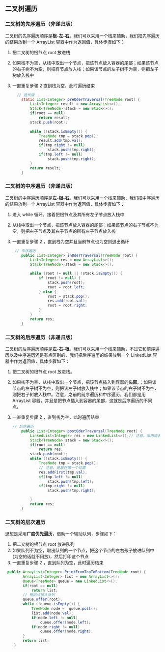 ## 二叉树遍历

### 二叉树的先序遍历（非递归版）

二叉树的先序遍历顺序是**根-左-右**。我们可以采用一个栈来辅助，我们把先序遍历的结果放到一个 ArrayList 容器中作为返回值，具体步骤如下：

1. 把二叉树的根节点 root 放进栈

2. 如果栈不为空，从栈中取出一个节点，把该节点放入容器的尾部；如果该节点的右子树不为空，则把有节点放入栈；如果该节点的左子树不为空，则把左子树放入栈中

3. 一直重复步骤 2 直到栈为空，此时遍历结束

   ```java
     // 迭代版
       static List<Integer> preOderTraversal(TreeNode root) {
           List<Integer> result = new ArrayList<>();
           Stack<TreeNode> stack = new Stack<>();
           if(root == null)
               return result;
           stack.push(root);
           
           while (!stack.isEmpty()) {
               TreeNode tmp = stack.pop();
               result.add(tmp.val);
               if(tmp.right != null)
                   stack.push(tmp.right);
               if(tmp.left != null)
                   stack.push(tmp.right);
           }
           return result;
       }
   ```

   

### 二叉树的中序遍历（非递归版）

二叉树的中序遍历顺序是**左-根-右**。我们可以采用一个栈来辅助，我们把中序遍历的结果放到一个 ArrayList 容器中作为返回值，具体步骤如下：

1. 进入 while 循环，接着把根节点及其所有左子节点放入栈中

2. 从栈中取出一个节点，把该节点放入容器的尾部；如果该节点的右子节点不为空，则把右子节点及其右子节点的所有左子节点放入栈

3. 一直重复步骤 2 ，直到栈为空并且当前节点也为空则退出循环

   ```java
    // 中序遍历
       public List<Integer> inOderTraversal(TreeNode root) {
           List<Integer> res = new ArrayList<>();
           Stack<TreeNode> stack = new Stack<>();
   
           while (root != null || !stack.isEmpty()) {
               if (root != null) {
                   stack.push(root);
                   root = root.left;
               } else {
                   root = stack.pop();
                   res.add(root.val);
                   root = root.right;
               }
           }
           return res;
       }
   ```

   

### 二叉树的后序遍历（非递归版）

二叉树的后序遍历顺序是**左-右-根**。我们可以采用一个栈来辅助，不过它和前序遍历以及中序遍历还是有点区别的，我们把后序遍历的结果放到一个 LinkedList 容器中作为返回值，具体步骤如下：

1. 把二叉树的根节点 root 放进栈。

2. 如果栈不为空，从栈中取出一个节点，把该节点插入到容器的**头部**。；如果该节点的左子树不为空，则把该左子树放入栈中；如果该节点的右子树不为空，则把右子树放入栈中。注意，之前的前序遍历和中序遍历，我们都是用 ArrayList 容器，并且是把节点插入到容器的尾部，这就是后序遍历的不同点。

3. 一直重复步骤 2 ，直到栈为空，此时遍历结束

   ```java
   // 后序遍历
       public List<Integer> postOderTraversal(TreeNode root) {
           LinkedList<Integer> res = new LinkedList<>();// 注意，采用链表
           Stack<TreeNode> stack = new Stack<>();
           if(root == null)
               return res;
           stack.push(root);
           while (!stack.isEmpty()) {
               TreeNode tmp = stack.pop();
               // 注意，是放在第一个位置
               res.addFirst(tmp.val);
               if(tmp.left != null)
                   stack.push(tmp.left);
               if(tmp.right != null)
                   stack.push(tmp.right);
   
           }
           return res;
       }
   ```

   

### 二叉树的层次遍历

思想是采用**广度优先遍历**，借助一个辅助队列，步骤如下：

1. 把二叉树的根节点 root 放进队列
2. 如果队列不为空，取出队列的一个节点，把这个节点的左右孩子放进队列中(为空的话就不用放)，然后打印这个节点
3. 一直重复步骤 2 ，直到队列为空，此时遍历结束

```java
 public ArrayList<Integer> PrintFromTopToBottom(TreeNode root) {
        ArrayList<Integer> list = new ArrayList<>();
        Queue<TreeNode> queue = new LinkedList<>();
        if(root == null)
            return list;
        // 根结点放入队列
        queue.offer(root);
        while (!queue.isEmpty()) {
            TreeNode node =  queue.poll();
            list.add(node.val);
            if(node.left != null)
                queue.offer(node.left);
            if(node.right != null)
                queue.offer(node.right);
        }
        return list;
    }
```


